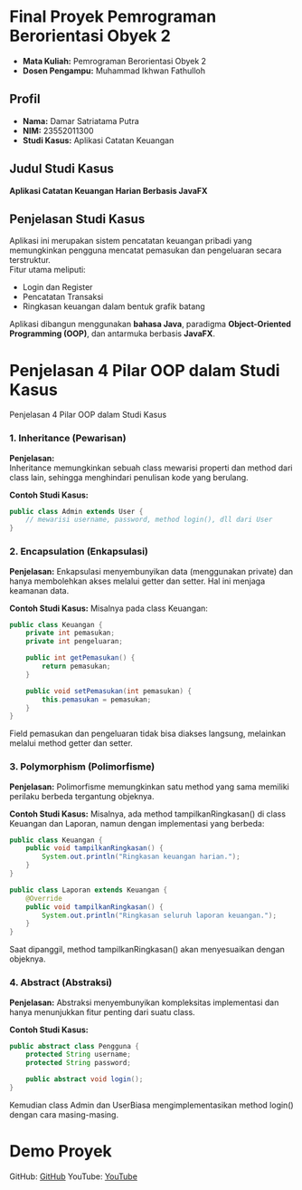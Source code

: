 # Final Proyek Pemrograman Berorientasi Obyek 2

- **Mata Kuliah:** Pemrograman Berorientasi Obyek 2  
- **Dosen Pengampu:** Muhammad Ikhwan Fathulloh

## Profil

- **Nama:** Damar Satriatama Putra  
- **NIM:** 23552011300  
- **Studi Kasus:** Aplikasi Catatan Keuangan

## Judul Studi Kasus

**Aplikasi Catatan Keuangan Harian Berbasis JavaFX**

## Penjelasan Studi Kasus

Aplikasi ini merupakan sistem pencatatan keuangan pribadi yang memungkinkan pengguna mencatat pemasukan dan pengeluaran secara terstruktur.  
Fitur utama meliputi:
- Login dan Register
- Pencatatan Transaksi
- Ringkasan keuangan dalam bentuk grafik batang

Aplikasi dibangun menggunakan **bahasa Java**, paradigma **Object-Oriented Programming (OOP)**, dan antarmuka berbasis **JavaFX**.

# Penjelasan 4 Pilar OOP dalam Studi Kasus
Penjelasan 4 Pilar OOP dalam Studi Kasus

### 1. Inheritance (Pewarisan)
**Penjelasan:**  
Inheritance memungkinkan sebuah class mewarisi properti dan method dari class lain, sehingga menghindari penulisan kode yang berulang.

**Contoh Studi Kasus:**
```java
public class Admin extends User {
    // mewarisi username, password, method login(), dll dari User
}
```
### 2. Encapsulation (Enkapsulasi)
**Penjelasan:**
Enkapsulasi menyembunyikan data (menggunakan private) dan hanya membolehkan akses melalui getter dan setter. Hal ini menjaga keamanan data.

**Contoh Studi Kasus:**
Misalnya pada class Keuangan:

```java
public class Keuangan {
    private int pemasukan;
    private int pengeluaran;

    public int getPemasukan() {
        return pemasukan;
    }

    public void setPemasukan(int pemasukan) {
        this.pemasukan = pemasukan;
    }
}
```

Field pemasukan dan pengeluaran tidak bisa diakses langsung, melainkan melalui method getter dan setter.

### 3. Polymorphism (Polimorfisme)
**Penjelasan:**
Polimorfisme memungkinkan satu method yang sama memiliki perilaku berbeda tergantung objeknya.

**Contoh Studi Kasus:**
Misalnya, ada method tampilkanRingkasan() di class Keuangan dan Laporan, namun dengan implementasi yang berbeda:

```java
public class Keuangan {
    public void tampilkanRingkasan() {
        System.out.println("Ringkasan keuangan harian.");
    }
}

public class Laporan extends Keuangan {
    @Override
    public void tampilkanRingkasan() {
        System.out.println("Ringkasan seluruh laporan keuangan.");
    }
}
```
Saat dipanggil, method tampilkanRingkasan() akan menyesuaikan dengan objeknya.

### 4. Abstract (Abstraksi)
**Penjelasan:**
Abstraksi menyembunyikan kompleksitas implementasi dan hanya menunjukkan fitur penting dari suatu class.

**Contoh Studi Kasus:**
```java
public abstract class Pengguna {
    protected String username;
    protected String password;

    public abstract void login();
}
```
Kemudian class Admin dan UserBiasa mengimplementasikan method login() dengan cara masing-masing.

# Demo Proyek
GitHub: [GitHub](https://github.com/haruyaaa-ai/UAS_PBO2_TIFRP23CNSA_23552011300)
YouTube: [YouTube](https://github.com/haruyaaa-ai/UAS_PBO2_TIFRP23CNSA_23552011300)
